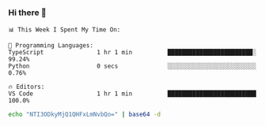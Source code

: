 ### Hi there 👋

<!--START_SECTION:waka-->
```text
📊 This Week I Spent My Time On: 

💬 Programming Languages: 
TypeScript               1 hr 1 min          ████████████████████████░   99.24% 
Python                   0 secs              ░░░░░░░░░░░░░░░░░░░░░░░░░   0.76%

🔥 Editors: 
VS Code                  1 hr 1 min          █████████████████████████   100.0%
```


<!--END_SECTION:waka-->

```bash
echo "NTI3ODkyMjQ1QHFxLmNvbQo=" | base64 -d
```
